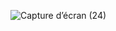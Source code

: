 ![Capture d’écran (24)](https://github.com/LeloKarma/Random-Quote-Machine-FreeCodeCamp/assets/92229998/655977d7-32d2-467a-877d-2aa3a6d93d0e)

